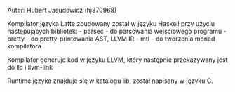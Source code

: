 Autor: Hubert Jasudowicz (hj370968)

Kompilator języka Latte zbudowany został w języku Haskell przy użyciu następujących bibliotek:
    - parsec - do parsowania wejściowego programu
    - pretty - do pretty-printowania AST, LLVM IR
    - mtl - do tworzenia monad kompilatora

Kompilator generuje kod w języku LLVM, który następnie przekazywany jest do
llc i llvm-link

Runtime języka znajduje się w katalogu lib, został napisany w języku C.
